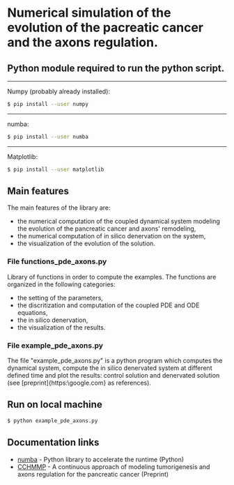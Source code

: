 # Numerical simulation of the evolution of the pacreatic cancer and the axons regulation.

## Python module required to run the python script.
---
Numpy (probably already installed):
```sh
$ pip install --user numpy
```
---
numba:
```sh
$ pip install --user numba
```
---
Matplotlib:
```sh
$ pip install --user matplotlib
```
## Main features

The main features of the library are:
- the numerical computation of the coupled dynamical system modeling the evolution of the pancreatic cancer and axons' remodeling,
- the numerical computation of in silico denervation on the system,
- the visualization of the evolution of the solution.

### File functions_pde_axons.py

Library of functions in order to compute the examples. The functions are organized in the following categories:
* the setting of the parameters,
* the discritization and computation of the coupled PDE and ODE equations,
* the in silico denervation,
* the visualization of the results.

### File example_pde_axons.py

The file "example_pde_axons.py" is a python program which computes the dynamical system, compute the in silico denervated system at different defined time and plot the results: control solution and denervated solution (see [preprint]{https:\\google.com} as references).




## Run on local machine 
```sh
$ python example_pde_axons.py
```

## Documentation links

* [numba](https://numba.pydata.org/) - Python library to accelerate the runtime (Python)
* [CCHMMP](https://hal.archives-ouvertes.fr/hal-02263522) - A continuous approach of modeling tumorigenesis and
axons regulation for the pancreatic cancer (Preprint)

